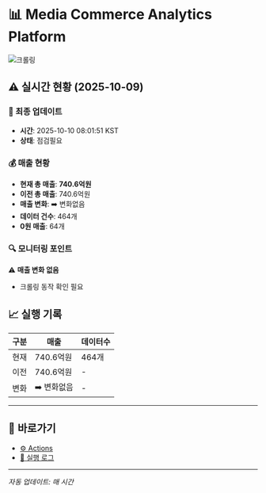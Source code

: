 # 📊 Media Commerce Analytics Platform

![크롤링](https://img.shields.io/badge/크롤링-점검필요-yellow)

## ⚠️ 실시간 현황 (2025-10-09)

### 📍 최종 업데이트
- **시간**: 2025-10-10 08:01:51 KST
- **상태**: 점검필요

### 💰 매출 현황
- **현재 총 매출**: **740.6억원**
- **이전 총 매출**: 740.6억원
- **매출 변화**: ➡️ 변화없음
- **데이터 건수**: 464개
- **0원 매출**: 64개

### 🔍 모니터링 포인트

⚠️ **매출 변화 없음**
- 크롤링 동작 확인 필요


## 📈 실행 기록

| 구분 | 매출 | 데이터수 |
|------|------|----------|
| 현재 | 740.6억원 | 464개 |
| 이전 | 740.6억원 | - |
| 변화 | ➡️ 변화없음 | - |

---

## 🔗 바로가기

- [⚙️ Actions](../../actions)
- [📝 실행 로그](../../actions/workflows/daily_scraping.yml)

---

*자동 업데이트: 매 시간*
